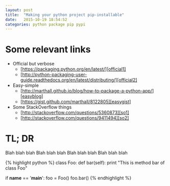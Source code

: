 ```yaml
---
layout: post
title:  "Making your python project pip-installable"
date:   2015-10-19 18:54:52
categories: python package pip pypi
---
```

Some relevant links
====

* Official but verbose
  - [https://packaging.python.org/en/latest/][official1]
  - [http://python-packaging-user-guide.readthedocs.org/en/latest/distributing/][official2]
* Easy-simple
  - [http://marthall.github.io/blog/how-to-package-a-python-app/][easyblog]
  - [https://gist.github.com/marthall/8122805][easygist]
* Some StackOverflow things
  - [http://stackoverflow.com/questions/5360873][so1]
  - [http://stackoverflow.com/questions/9411494][so2]


[official1]: https://packaging.python.org/en/latest/
[official2]: http://python-packaging-user-guide.readthedocs.org/en/latest/distributing/
[easyblog]: http://marthall.github.io/blog/how-to-package-a-python-app/
[easygist]: https://gist.github.com/marthall/8122805
[so1]: http://stackoverflow.com/questions/5360873
[so2]: http://stackoverflow.com/questions/9411494


TL; DR
====

Blah blah blah
Blah blah blah
Blah blah blah
Blah blah blah

{% highlight python %}
class Foo:
    def bar(self):
        print "This is method bar of class Foo"

if __name__ == '__main__':
    foo = Foo()
    foo.bar()
{% endhighlight %}
